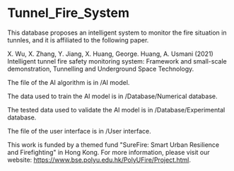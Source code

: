 # Tunnel_Fire_System

This database proposes an intelligent system to monitor the fire situation in tunnles, and it is affiliated to the following paper.

X. Wu, X. Zhang, Y. Jiang, X. Huang, George. Huang, A. Usmani (2021) Intelligent tunnel fire safety monitoring system: Framework and small-scale demonstration, Tunnelling and Underground Space Technology.


The file of the AI algorithm is in /AI model.

The data used to train the AI model is in /Database/Numerical database.

The tested data used to validate the AI model is in /Database/Experimental database.

The file of the user interface is in /User interface.


This work is funded by a themed fund "SureFire: Smart Urban Resilience and Firefighting" in Hong Kong. For more information, please visit our website: https://www.bse.polyu.edu.hk/PolyUFire/Project.html.
